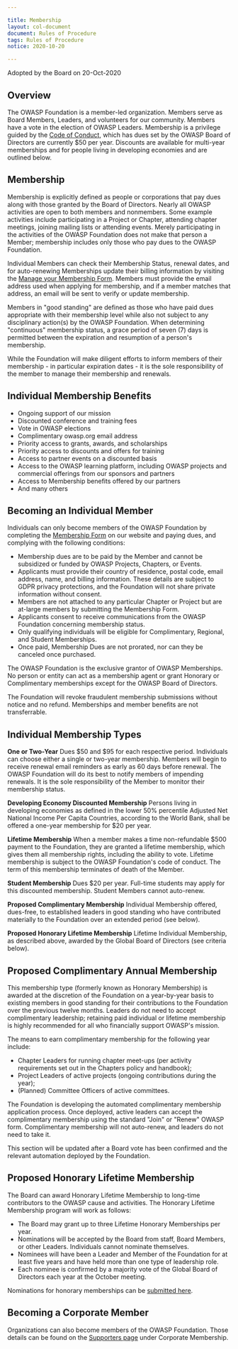 ```yaml
---

title: Membership
layout: col-document
document: Rules of Procedure
tags: Rules of Procedure
notice: 2020-10-20

---
```

Adopted by the Board on 20-Oct-2020

## Overview

The OWASP Foundation is a member-led organization. Members serve as Board Members, Leaders, and volunteers for our community. Members have a vote in the election of OWASP Leaders. Membership is a privilege guided by the [Code of Conduct](/www-policy/operational/code-of-conduct), which has dues set by the OWASP Board of Directors are currently $50 per year. Discounts are available for multi-year memberships and for people living in developing economies and are outlined below.

## Membership

Membership is explicitly defined as people or corporations that pay dues along with those granted by the Board of Directors. Nearly all OWASP activities are open to both members and nonmembers. Some example activities include participating in a Project or Chapter, attending chapter meetings, joining mailing lists or attending events. Merely participating in the activities of the OWASP Foundation does not make that person a Member; membership includes only those who pay dues to the OWASP Foundation.

Individual Members can check their Membership Status, renewal dates, and for auto-renewing Memberships update their billing information by visiting the [Manage your Membership Form](/manage-membership). Members must provide the email address used when applying for membership, and if a member matches that address, an email will be sent to verify or update membership.

Members in "good standing" are defined as those who have paid dues appropriate with their membership level while also not subject to any disciplinary action(s) by the OWASP Foundation. When determining "continuous" membership status, a grace period of seven (7) days is permitted between the expiration and resumption of a person's membership.

While the Foundation will make diligent efforts to inform members of their membership - in particular expiration dates - it is the sole responsibility of the member to manage their membership and renewals.

## Individual Membership Benefits

- Ongoing support of our mission
- Discounted conference and training fees
- Vote in OWASP elections
- Complimentary owasp.org email address
- Priority access to grants, awards, and scholarships
- Priority access to discounts and offers for training
- Access to partner events on a discounted basis
- Access to the OWASP learning platform, including OWASP projects and commercial offerings from our sponsors and partners
- Access to Membership benefits offered by our partners
- And many others

## Becoming an Individual Member

Individuals can only become members of the OWASP Foundation by completing the [Membership Form](/membership) on our website and paying dues, and complying with the following conditions:

* Membership dues are to be paid by the Member and cannot be subsidized or funded by OWASP Projects, Chapters, or Events.
* Applicants must provide their country of residence, postal code, email address, name, and billing information. These details are subject to GDPR privacy protections, and the Foundation will not share private information without consent.
* Members are not attached to any particular Chapter or Project but are at-large members by submitting the Membership Form.
* Applicants consent to receive communications from the OWASP Foundation concerning membership status.
* Only qualifying individuals will be eligible for Complimentary, Regional, and Student Memberships.
* Once paid, Membership Dues are not prorated, nor can they be canceled once purchased.

The OWASP Foundation is the exclusive grantor of OWASP Memberships. 
No person or entity can act as a membership agent or grant Honorary or Complimentary memberships except for the OWASP Board of Directors.

The Foundation will revoke fraudulent membership submissions without notice and no refund. Memberships and member benefits are not transferrable.

## Individual Membership Types

**One or Two-Year** Dues $50 and $95 for each respective period. Individuals can choose either a single or two-year membership. Members will begin to receive renewal email reminders as early as 60 days before renewal. The OWASP Foundation will do its best to notify members of impending renewals. It is the sole responsibility of the Member to monitor their membership status.

**Developing Economy Discounted Membership** Persons living in developing economies as defined in the lower 50% percentile
Adjusted Net National Income Per Capita Countries, according to the World Bank, shall be offered a one-year membership for $20 per year.

**Lifetime Membership** When a member makes a time non-refundable $500 payment to the Foundation, they are granted a lifetime membership, which gives them all membership rights, including the ability to vote. Lifetime membership is subject to the OWASP Foundation's code of conduct. The term of this membership terminates of death of the Member.

**Student Membership** Dues $20 per year. Full-time students may apply for this discounted membership. Student Members cannot auto-renew.

**Proposed Complimentary Membership** Individual Membership offered, dues-free, to established leaders in good standing who have contributed materially to the Foundation over an extended period (see below).

**Proposed Honorary Lifetime Membership** Lifetime Individual Membership, as described above, awarded by the Global Board of Directors (see criteria below).

## Proposed Complimentary Annual Membership

This membership type (formerly known as Honorary Membership) is awarded at the discretion of the Foundation on a year-by-year basis to existing members in good standing for their contributions to the Foundation over the previous twelve months. Leaders do not need to accept complimentary leadership; retaining paid individual or lifetime membership is highly recommended for all who financially support OWASP's mission.

The means to earn complimentary membership for the following year include:

- Chapter Leaders for running chapter meet-ups (per activity requirements set out in the Chapters policy and handbook);
- Project Leaders of active projects (ongoing contributions during the year);
- (Planned) Committee Officers of active committees. 

The Foundation is developing the automated complimentary membership application process. Once deployed, active leaders can accept the complimentary membership using the standard "Join" or "Renew" OWASP form. Complimentary membership will not auto-renew, and leaders do not need to take it. 

This section will be updated after a Board vote has been confirmed and the relevant automation deployed by the Foundation. 

## Proposed Honorary Lifetime Membership

The Board can award Honorary Lifetime Membership to long-time contributors to the OWASP cause and activities. The Honorary Lifetime Membership program will work as follows:

- The Board may grant up to three Lifetime Honorary Memberships per year.
- Nominations will be accepted by the Board from staff, Board Members, or other Leaders. Individuals cannot nominate themselves.
- Nominees will have been a Leader and Member of the Foundation for at least five years and have held more than one type of leadership role.
- Each nominee is confirmed by a majority vote of the Global Board of Directors each year at the October meeting.

Nominations for honorary memberships can be [submitted here](https://owasp.wufoo.com/forms/honorary-membership-application/).

## Becoming a Corporate Member

Organizations can also become members of the OWASP Foundation. Those details can be found on the [Supporters page](/supporters) under Corporate Membership.
